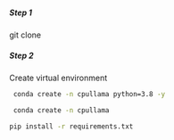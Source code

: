 ##### Step 1 #####

git clone


##### Step 2 ######

Create virtual environment

```bash
 conda create -n cpullama python=3.8 -y
```

```bash
 conda create -n cpullama
```

```bash
pip install -r requirements.txt
```